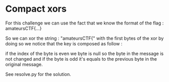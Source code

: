 # Compact xors

For this challenge we can use the fact that we know the format of the flag : amateursCTF{...}

So we can xor the string : "amateursCTF{" with the first bytes of the xor by doing so we notice that the key is composed as follow : 

if the index of the byte is even we byte is null so the byte in the message is not changed and if the byte is odd it's equals to the previous byte in the original message. 

See resolve.py for the solution. 
